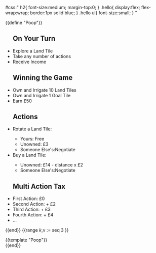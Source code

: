 #css:"
h2{
    font-size:medium;
    margin-top:0;
}
.hello{
    display:flex;
    flex-wrap:wrap;
    border:1px solid blue;
}
.hello ul{
    font-size:small;
}
"

{{define "Poop"}} 
<ul>
<h2>On Your Turn</h2>
<li>Explore a Land Tile</li>
<li>Take any number of actions</li>
<li>Receive Income</li>
</ul>

<ul>
<h2>Winning the Game</h2>
<li>Own and Irrigate 10 Land Tiles</li>
<li>Own and Irrigate 1 Goal Tile</li>
<li>Earn £50</li>
</ul>

<ul>
<h2>Actions</h2>
<li>Rotate a Land Tile:</li>
    <ul>
        <li>Yours: Free</li>
        <li>Unowned: £3</li>
        <li>Someone Else's:Negotiate</li>
    </ul>
<li>Buy a Land Tile:</li>
    <ul>
        <li>Unowned: £14 - distance x £2</li>
        <li>Someone Else's:Negotiate</li>
    </ul>
</ul>

<ul>
<h2>Multi Action Tax</h2>
    <li>First Action: £0</li>
    <li>Second Action: + £2</li>
    <li>Third Action: + £3 </li>
    <li>Fourth Action: + £4 </li>
    <li>...</li>
</ul>

{{end}}
{{range $k,$v := seq 3 }} 
<div class="hello" > {{template "Poop"}} </div>
{{end}}


